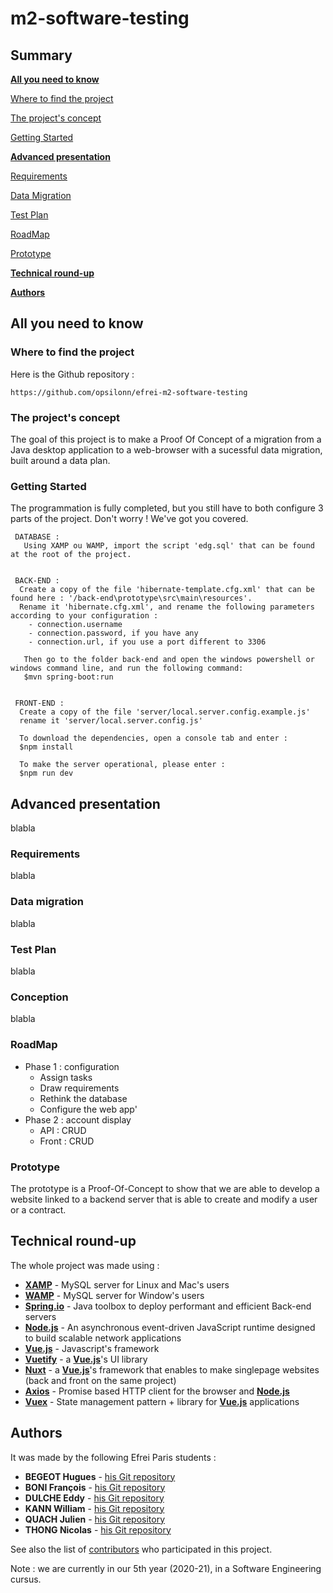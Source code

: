 # m2-software-testing

## Summary
**[All you need to know](https://github.com/opsilonn/m2-software-testing#all-you-need-to-know)**

[Where to find the project](https://github.com/opsilonn/m2-software-testing#where-to-find-the-project)

[The project's concept](https://github.com/opsilonn/m2-software-testing#the-projects-concept)

[Getting Started](https://github.com/opsilonn/m2-software-testing#getting-started)


**[Advanced presentation](https://github.com/opsilonn/m2-software-testing#advanced-presentation)**

[Requirements](https://github.com/opsilonn/m2-software-testing#requirements)

[Data Migration](https://github.com/opsilonn/m2-software-testing#data-migration)

[Test Plan](https://github.com/opsilonn/m2-software-testing#test-plan)

[RoadMap](https://github.com/opsilonn/m2-software-testing#roadMap)

[Prototype](https://github.com/opsilonn/m2-software-testing#prototype)


**[Technical round-up](https://github.com/opsilonn/m2-software-testing#technical-round-up)**


**[Authors](https://github.com/opsilonn/m2-software-testing#authors)**




## All you need to know

### Where to find the project
Here is the Github repository :
 ```
https://github.com/opsilonn/efrei-m2-software-testing
 ```


### The project's concept
The goal of this project is to make a Proof Of Concept of a migration from a Java desktop application to a web-browser with a sucessful data migration, built around a data plan.


### Getting Started
The programmation is fully completed, but you still have to both configure 3 parts of the project.
Don't worry ! We've got you covered.

```
 DATABASE :
   Using XAMP ou WAMP, import the script 'edg.sql' that can be found at the root of the project.
   
 
 BACK-END :
  Create a copy of the file 'hibernate-template.cfg.xml' that can be found here : '/back-end\prototype\src\main\resources'.
  Rename it 'hibernate.cfg.xml', and rename the following parameters according to your configuration :
    - connection.username
    - connection.password, if you have any
    - connection.url, if you use a port different to 3306
   
   Then go to the folder back-end and open the windows powershell or windows command line, and run the following command:
   $mvn spring-boot:run

 
 FRONT-END :
  Create a copy of the file 'server/local.server.config.example.js'
  rename it 'server/local.server.config.js'

  To download the dependencies, open a console tab and enter :
  $npm install
  
  To make the server operational, please enter :
  $npm run dev
```


## Advanced presentation
blabla

### Requirements
blabla

### Data migration
blabla

### Test Plan
blabla


### Conception
blabla



### RoadMap
* Phase 1 : configuration
  * Assign tasks
  * Draw requirements
  * Rethink the database
  * Configure the web app'
* Phase 2 : account display
  * API : CRUD
  * Front : CRUD


### Prototype
The prototype is a Proof-Of-Concept to show that we are able to develop a website linked to a backend server that is able to create and modify a user or a contract.




## Technical round-up
The whole project was made using :
* **[XAMP](https://mariadb.org)** - MySQL server for Linux and Mac's users
* **[WAMP](https://mariadb.org)** - MySQL server for Window's users
* **[Spring.io](https://spring.io)** - Java toolbox to deploy performant and efficient Back-end servers
* **[Node.js](https://nodejs.org)** - An asynchronous event-driven JavaScript runtime designed to build scalable network applications
* **[Vue.js](https://fr.vuejs.org)** - Javascript's framework
* **[Vuetify](https://vuetifyjs.com)** - a **[Vue.js](https://fr.vuejs.org)**'s UI library
* **[Nuxt](https://nuxtjs.org)** - a **[Vue.js](https://fr.vuejs.org)**'s framework that enables to make singlepage websites (back and front on the same project)
* **[Axios](https://github.com/axios)** - Promise based HTTP client for the browser and **[Node.js](https://nodejs.org)**
* **[Vuex](https://vuex.vuejs.org)** -  State management pattern + library for **[Vue.js](https://fr.vuejs.org)** applications


## Authors
It was made by the following Efrei Paris students :
* **BEGEOT Hugues** - [his Git repository](https://github.com/opsilonn)
* **BONI François** - [his Git repository](https://github.com/scorpionsdu78)
* **DULCHE Eddy** - [his Git repository](https://github.com/DulcheE)
* **KANN William** - [his Git repository](https://github.com/williamkann)
* **QUACH Julien** - [his Git repository](https://github.com/jinkieu)
* **THONG Nicolas** - [his Git repository](https://github.com/nazuko)

See also the list of [contributors](https://github.com/opsilonn/m2-software-testing/graphs/contributors) who participated in this project.

Note : we are currently in our 5th year (2020-21), in a Software Engineering cursus.
